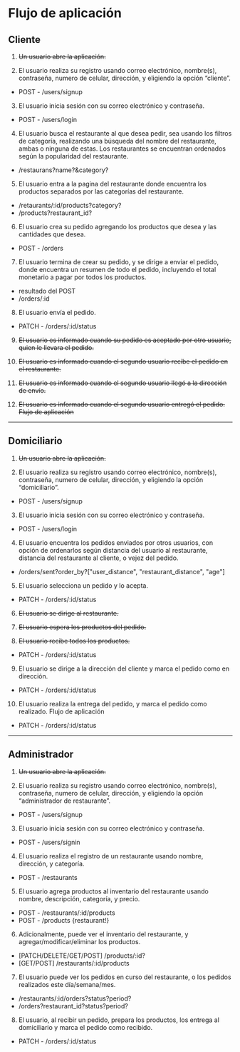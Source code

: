 # Flujo de aplicación 

## Cliente
1. ~~Un usuario abre la aplicación.~~

2. El usuario realiza su registro usando correo electrónico, nombre(s), contraseña, numero de celular, dirección, y eligiendo la opción “cliente”.
  - POST - /users/signup

3. El usuario inicia sesión con su correo electrónico y contraseña.
  - POST - /users/login

4. El usuario busca el restaurante al que desea pedir, sea usando los filtros de categoría, realizando una búsqueda del nombre del restaurante, ambas o ninguna de estas. Los restaurantes se encuentran ordenados según la popularidad del restaurante.
  - /restaurans?name?&category?

5. El usuario entra a la pagina del restaurante donde encuentra los productos separados por las categorías del restaurante.
  - /retaurants/:id/products?category?
  - /products?restaurant_id?

6. El usuario crea su pedido agregando los productos que desea y las cantidades que desea.
  - POST - /orders

7. El usuario termina de crear su pedido, y se dirige a enviar el pedido, donde encuentra un resumen de todo el pedido, incluyendo el total monetario a pagar por todos los productos.
  - resultado del POST
  - /orders/:id

8. El usuario envía el pedido.
  - PATCH - /orders/:id/status

9. ~~El usuario es informado cuando su pedido es aceptado por otro usuario, quien le llevara el
pedido.~~

10. ~~El usuario es informado cuando el segundo usuario recibe el pedido en el restaurante.~~

11. ~~El usuario es informado cuando el segundo usuario llegó a la dirección de envío.~~

12. ~~El usuario es informado cuando el segundo usuario entregó el pedido.
Flujo de aplicación~~
___

## Domiciliario
1. ~~Un usuario abre la aplicación.~~

2. El usuario realiza su registro usando correo electrónico, nombre(s), contraseña, numero de celular, dirección, y eligiendo la opción “domiciliario”.
  - POST - /users/signup

3. El usuario inicia sesión con su correo electrónico y contraseña.
  - POST - /users/login

4. El usuario encuentra los pedidos enviados por otros usuarios, con opción de ordenarlos según distancia del usuario al restaurante, distancia del restaurante al cliente, o vejez del pedido.
  - /orders/sent?order_by?["user_distance", "restaurant_distance", "age"]

5. El usuario selecciona un pedido y lo acepta.
  - PATCH - /orders/:id/status

6. ~~El usuario se dirige al restaurante.~~

7. ~~El usuario espera los productos del pedido.~~

8. ~~El usuario recibe todos los productos.~~
  - PATCH - /orders/:id/status

9. El usuario se dirige a la dirección del cliente y marca el pedido como en dirección.
  - PATCH - /orders/:id/status

10. El usuario realiza la entrega del pedido, y marca el pedido como realizado.
Flujo de aplicación
  - PATCH - /orders/:id/status
___

## Administrador
1. ~~Un usuario abre la aplicación.~~

2. El usuario realiza su registro usando correo electrónico, nombre(s), contraseña, numero de celular, dirección, y eligiendo la opción “administrador de restaurante”.
  - POST - /users/signup

3. El usuario inicia sesión con su correo electrónico y contraseña.
  - POST - /users/signin

4. El usuario realiza el registro de un restaurante usando nombre, dirección, y categoría.
  - POST - /restaurants

5. El usuario agrega productos al inventario del restaurante usando nombre, descripción, categoría, y precio.
  - POST - /restaurants/:id/products
  - POST - /products {restaurant!}

6. Adicionalmente, puede ver el inventario del restaurante, y agregar/modificar/eliminar los productos.
  - [PATCH/DELETE/GET/POST] /products/:id?
  - [GET/POST] /restaurants/:id/products

7. El usuario puede ver los pedidos en curso del restaurante, o los pedidos realizados este día/semana/mes.
  - /restaurants/:id/orders?status?period?
  - /orders?restaurant_id?status?period?

8. El usuario, al recibir un pedido, prepara los productos, los entrega al domiciliario y marca el pedido como recibido.
  - PATCH - /orders/:id/status

